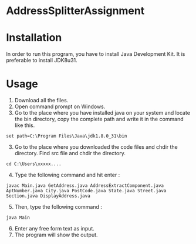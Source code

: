 # AddressSplitterAssignment

# Installation

In order to run this program, you have to install Java Development Kit. It is preferable to install JDK8u31.

# Usage

1. Download all the files.
2. Open command prompt on Windows. 
3. Go to the place where you have installed java on your system and locate the bin directory, copy the complete path and write it in the command like this.
```
set path=C:\Program Files\Java\jdk1.8.0_31\bin
```
3. Go to the place where you downloaded the code files and chdir the directory. Find src file and chdir the directory.
```
cd C:\Users\xxxxx....
```
4. Type the following command and hit enter :
```
javac Main.java GetAddress.java AddressExtractComponent.java AptNumber.java City.java PostCode.java State.java Street.java Section.java DisplayAddress.java
```
5. Then, type the following command :
```
java Main
```
6. Enter any free form text as input.
7. The program will show the output.
